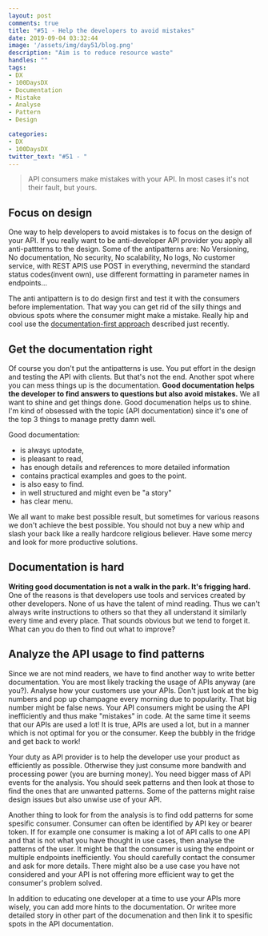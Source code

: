 ```yaml
---
layout: post
comments: true
title: "#51 - Help the developers to avoid mistakes"
date: 2019-09-04 03:32:44
image: '/assets/img/day51/blog.png'
description: "Aim is to reduce resource waste"
handles: "" 
tags:
- DX 
- 100DaysDX
- Documentation
- Mistake
- Analyse
- Pattern
- Design

categories:
- DX
- 100DaysDX
twitter_text: "#51 - "
---
```


<blockquote>API consumers make mistakes with your API. In most cases it's not their fault, but yours. </blockquote>

## Focus on design

One way to help developers to avoid mistakes is to focus on the design of your API. If you really want to be anti-developer API provider you apply all anti-pattterns to the design. Some of the antipatterns are: No Versioning, No documentation, No security, No scalability, No logs, No customer service, with REST APIS use POST in everything, nevermind the standard status codes(invent own), use different formatting in parameter names in endpoints...  

The anti antipattern is to do design first and test it with the consumers before implementation. That way you can get rid of the silly things and obvious spots where the consumer might make a mistake. Really hip and cool use the [documentation-first approach](https://100daysdx.com/49/) described just recently. 

## Get the documentation right

Of course you don't put the antipatterns is use. You put effort in the design and testing the API with clients. But that's not the end. Another spot where you can mess things up is the documentation.  **Good documentation helps the developer to find answers to questions but also avoid mistakes.** We all want to shine and get things done. Good documenation helps us to shine. I'm kind of obsessed with the topic (API documentation) since it's one of the top 3 things to manage pretty damn well. 

Good documentation:

- is always uptodate, 
- is pleasant to read, 
- has enough details and references to more detailed information
- contains practical examples and goes to the point. 
- is also easy to find. 
- in well structured and might even be "a story"
- has clear menu. 

We all want to make best possible result, but sometimes for various reasons we don't achieve the best possible. You should not buy a new whip and slash your back like a really hardcore religious believer. Have some mercy and look for more productive solutions.

## Documentation is hard

**Writing good documentation is not a walk in the park. It's frigging hard.** One of the reasons is that developers use tools and services created by other developers. None of us have the talent of mind reading. Thus we can't always write instructions to others so that they all understand it similarly every time and every place. That sounds obvious but we tend to forget it. What can you do then to find out what to improve? 

## Analyze the API usage to find patterns

Since we are not mind readers, we have to find another way to write better documentation. You are most likely tracking the usage of APIs anyway (are you?). Analyse how your customers use your APIs. Don't just look at the big numbers and pop up champagne every morning due to popularity. That big number might be false news. Your API consumers might be using the API inefficiently and thus make "mistakes" in code. At the same time it seems that our APIs are used a lot! It is true, APIs are used a lot, but in a manner which is not optimal for you or the consumer. Keep the bubbly in the fridge and get back to work! 

Your duty as API provider is to help the developer use your product as efficiently as possible. Otherwise they just consume more bandwith and processing power (you are burning money). You need bigger mass of API events for the analysis. You should seek patterns and then look at those to find the ones that are unwanted patterns. Some of the patterns might raise design issues but also unwise use of your API. 

Another thing to look for from the analysis is to find odd patterns for some spesific consumer. Consumer can often be identified by API key or bearer token. If for example one consumer is making a lot of API calls to one API and that is not what you have thought in use cases, then analyse the patterns of the user. It might be that the consumer is using the endpoint or multiple endpoints inefficiently. You should carefully contact the consumer and ask for more details. There might also be a use case you have not considered and your API is not offering more efficient way to get the consumer's problem solved. 

In addition to educating one developer at a time to use your APIs more wisely, you can add more hints to the documentation. Or writee more detailed story in other part of the documenation and then link it to spesific spots in the API documentation. 

